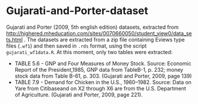 # Gujarati-and-Porter-dataset
Gujarati and Porter (2009, 5th english edition) datasets, extracted from http://highered.mheducation.com/sites/0070660050/student_view0/data_sets.html .
The datasets are extracted from a zip file containing Eviews type files (`.wf1`) and then saved in `.rds` format, using the script `gujarati_wf1data.R`.
At this moment, only two tables were extracted: 
-   TABLE 5.6 - GNP and Four Measures of Money Stock. Source: Economic Report of the President,1985, GNP data from TableB-1, p. 232; money stock data from Table B-61, p. 303. (Gujarati and Porter, 2009, page 139)
-   TABLE 7.9 - Demand for Chicken in the U.S., 1960–1982. Source: Data on Yare from Citibaseand on X2 through X6 are from the U.S. Department of Agriculture. (Gujarati and Porter, 2009, page 221).
